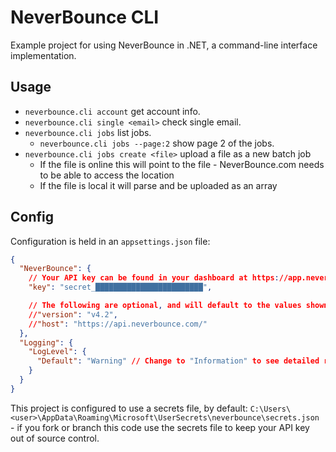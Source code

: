 ﻿# NeverBounce CLI

Example project for using NeverBounce in .NET, a command-line interface implementation.

## Usage
- `neverbounce.cli account` get account info.
- `neverbounce.cli single <email>` check single email.
- `neverbounce.cli jobs` list jobs.
  - `neverbounce.cli jobs --page:2` show page 2 of the jobs.
- `neverbounce.cli jobs create <file>` upload a file as a new batch job
  - If the file is online this will point to the file - NeverBounce.com needs to be able to access the location    
  - If the file is local it will parse and be uploaded as an array

## Config
Configuration is held in an `appsettings.json` file:

```json
{
  "NeverBounce": {
    // Your API key can be found in your dashboard at https://app.neverbounce.com/apps, set it in your secrets file
    "key": "secret_████████████████████████",

    // The following are optional, and will default to the values shown below
    //"version": "v4.2",
    //"host": "https://api.neverbounce.com/"
  },
  "Logging": {
    "LogLevel": {
      "Default": "Warning" // Change to "Information" to see detailed requests
    }
  }
}
```

This project is configured to use a secrets file, by default: `C:\Users\<user>\AppData\Roaming\Microsoft\UserSecrets\neverbounce\secrets.json` - if you fork or branch this code use the secrets file to keep your API key out of source control.
